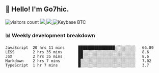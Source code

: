 ## 👋 Hello! I'm Go7hic.

 ![visitors count](https://visitors-by-url-pls-dont-use-this-in-your-repo.vercel.app/Go7hic-github-readme)
 <a href="https://twitter.com/Go7hic">
    <img src="https://img.shields.io/badge/-@Go7hic-1ca0f1?style=flat-square&labelColor=1ca0f1&logo=twitter&logoColor=white&link=https://twitter.com/Go7hic">
   <a/>
   <a href="mailto:gtfx0209@gmail.com">
    <img src="https://img.shields.io/badge/-gtfx0209@gmail.com-c14438?style=flat-square&logo=Gmail&logoColor=white&link=mailto:gtfx0209@gmail.com">
   <a/>
    ![Keybase BTC](https://img.shields.io/keybase/btc/Go7hic)
 <!--
🔭 I’m currently working
🌱 I’m currently learning
💬 Ask me about 
📫 How to reach me: 
⚡ Fun fact: 
-->
 <!--
![My Github Stats](https://github-readme-stats.vercel.app/api?username=Go7hic&show_icons=true&count_private=true)

-->

### 📊 Weekly development breakdown
<!--START_SECTION:waka-->
```text
JavaScript  20 hrs 11 mins      ████████████████░░░░░░░░░   66.89 
LESS        2 hrs 35 mins       ██░░░░░░░░░░░░░░░░░░░░░░░   8.6 
JSX         2 hrs 35 mins       ██░░░░░░░░░░░░░░░░░░░░░░░   8.6 
Markdown    2 hrs 7 mins        █░░░░░░░░░░░░░░░░░░░░░░░░   7.02 
TypeScript  1 hr 7 mins         █░░░░░░░░░░░░░░░░░░░░░░░░   3.7
```
<!--END_SECTION:waka-->


